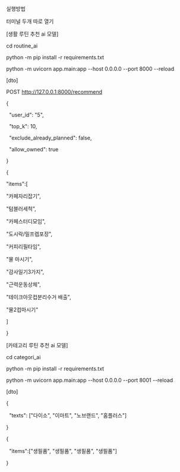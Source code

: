 실행방법

터미널 두개 따로 열기

\[생활 루틴 추천 ai 모델]

cd routine\_ai

python -m pip install -r requirements.txt 

python -m uvicorn app.main:app --host 0.0.0.0 --port 8000 --reload



\[dto]

POST http://127.0.0.1:8000/recommend



{

&nbsp; "user\_id": "5",

&nbsp; "top\_k": 10,

&nbsp; "exclude\_already\_planned": false,

&nbsp; "allow\_owned": true

}



{

"items":\[

"카페자리잡기",

"텀블러세척",

"카페스터디모임",

"도시락/밀프렙포장",

"커피리필타임",

"물 마시기",

"감사일기3가지",

"근력운동상체",

"테이크아웃컵분리수거 배출",

"물2컵마시기"

]

}



\[카테고리 루틴 추천 ai 모델]

cd categori\_ai

python -m pip install -r requirements.txt

python -m uvicorn app.main:app --host 0.0.0.0 --port 8001 --reload





\[dto]


{

&nbsp; "texts": \["다이소", "이마트", "노브랜드", "홈플러스"]

}





{

&nbsp;	"items":\["생필품", "생필품", "생필품", "생필품"]

}





